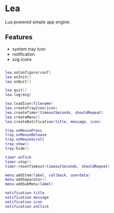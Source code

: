 # Lea

Lua powered simple app engine.

## Features
- system tray icon
- notification
- svg icons


```lua

lea.onConfigure(conf)
lea.onInit()
lea.onQuit()

lea.quit()
lea.log(msg)

lea.loadIcon(filename)
lea.createTrayIcon(icon)
lea.createTimer(timeoutSeconds, shouldRepeat)
lea.createMenu()
lea.createNotification(title, message, icon)

tray.onMousePress
tray.onMouseRelease
tray.onMouseScroll
tray:show()
tray:hide()

timer.onTick
timer:stop()
timer:resetTimeout(timeoutSeconds, shouldRepeat)

menu:addItem(label, callback, userdata)
menu:addSeparator()
menu:addSubMenu(label)

notification.title
notification.message
notification.icon
notification.onClick

```
